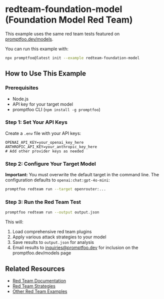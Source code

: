 # redteam-foundation-model (Foundation Model Red Team)

This example uses the same red team tests featured on [promptfoo.dev/models](https://promptfoo.dev/models).

You can run this example with:

```bash
npx promptfoo@latest init --example redteam-foundation-model
```

## How to Use This Example

### Prerequisites

- Node.js
- API key for your target model
- promptfoo CLI (`npm install -g promptfoo`)

### Step 1: Set Your API Keys

Create a `.env` file with your API keys:

```
OPENAI_API_KEY=your_openai_key_here
ANTHROPIC_API_KEY=your_anthropic_key_here
# Add other provider keys as needed
```

### Step 2: Configure Your Target Model

**Important:** You must overwrite the default target in the command line. The configuration defaults to `openai:chat:gpt-4o-mini`:

```bash
promptfoo redteam run --target openrouter:...
```

### Step 3: Run the Red Team Test

```bash
promptfoo redteam run --output output.json
```

This will:

1. Load comprehensive red team plugins
2. Apply various attack strategies to your model
3. Save results to `output.json` for analysis
4. Email results to inquiries@promptfoo.dev for inclusion on the promptfoo.dev/models page

## Related Resources

- [Red Team Documentation](https://www.promptfoo.dev/docs/usage/red-teaming/)
- [Red Team Strategies](https://www.promptfoo.dev/docs/usage/red-teaming/strategies/)
- [Other Red Team Examples](https://www.promptfoo.dev/docs/usage/red-teaming/examples/)
